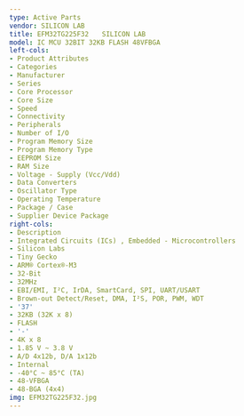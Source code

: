 ```yaml
---
type: Active Parts
vendor: SILICON LAB
title: EFM32TG225F32　　SILICON LAB
model: IC MCU 32BIT 32KB FLASH 48VFBGA
left-cols:
- Product Attributes
- Categories
- Manufacturer
- Series
- Core Processor
- Core Size
- Speed
- Connectivity
- Peripherals
- Number of I/O
- Program Memory Size
- Program Memory Type
- EEPROM Size
- RAM Size
- Voltage - Supply (Vcc/Vdd)
- Data Converters
- Oscillator Type
- Operating Temperature
- Package / Case
- Supplier Device Package
right-cols:
- Description
- Integrated Circuits (ICs) , Embedded - Microcontrollers
- Silicon Labs
- Tiny Gecko
- ARM® Cortex®-M3
- 32-Bit
- 32MHz
- EBI/EMI, I²C, IrDA, SmartCard, SPI, UART/USART
- Brown-out Detect/Reset, DMA, I²S, POR, PWM, WDT
- '37'
- 32KB (32K x 8)
- FLASH
- '-'
- 4K x 8
- 1.85 V ~ 3.8 V
- A/D 4x12b, D/A 1x12b
- Internal
- -40°C ~ 85°C (TA)
- 48-VFBGA
- 48-BGA (4x4)
img: EFM32TG225F32.jpg
---
```

